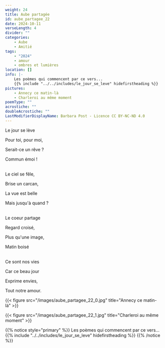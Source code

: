 ```yaml
---
weight: 24
title: Aube partagée
id: aube_partagee_22
date: 2024-10-11
verseLength: 4
divider: ""
categories:
    - Aube
    - Amitié
tags:
    - "2024"
    - amour
    - ombres et lumières
location: []
info: |-
    Les poèmes qui commencent par ce vers...
    {{% include "../../includes/le_jour_se_leve" hidefirstheading %}}
pictures:
    - Annecy ce matin-là
    - Charleroi au même moment
poemType: ""
acrostiche: ""
doubleAcrostiche: ""
LastModifierDisplayName: Barbara Post - Licence CC BY-NC-ND 4.0
---
```

Le jour se lève

Pour toi, pour moi,

Serait-ce un rêve ?

Commun émoi !

 \
Le ciel se fêle,

Brise un carcan,

La vue est belle

Mais jusqu'à quand ?

 \
Le coeur partage

Regard croisé,

Plus qu'une image,

Matin boisé

 \
Ce sont nos vies

Car ce beau jour

Exprime envies,

Tout notre amour.

<!-- FM:Snippet:Start data:{"id":"_figure","fields":[{"name":"imageName","value":"aube_partagee_22_0.jpg"},{"name":"imageCaption","value":"Annecy ce matin-là"}]} -->
{{< figure src="/images/aube_partagee_22_0.jpg" title="Annecy ce matin-là" >}}
<!-- FM:Snippet:End -->

<!-- FM:Snippet:Start data:{"id":"_figure","fields":[{"name":"imageName","value":"aube_partagee_22_1.jpg"},{"name":"imageCaption","value":"Charleroi au même moment"}]} -->
{{< figure src="/images/aube_partagee_22_1.jpg" title="Charleroi au même moment" >}}
<!-- FM:Snippet:End -->

{{% notice style="primary" %}}
Les poèmes qui commencent par ce vers...
{{% include "../../includes/le_jour_se_leve" hidefirstheading %}}
{{% /notice %}}